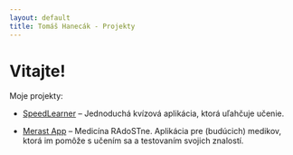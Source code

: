 ```yaml
---
layout: default
title: Tomáš Hanecák - Projekty
---
```


# Vitajte!

Moje projekty: 

- [SpeedLearner](https://speedlearner.tomashanecak.me) – Jednoduchá kvízová aplikácia, ktorá uľahčuje učenie.

- [Merast App](https://hanecak.dev/merast-app) – Medicína RAdoSTne. Aplikácia pre (budúcich) medikov, ktorá im pomôže s učením sa a testovaním svojich znalostí.
